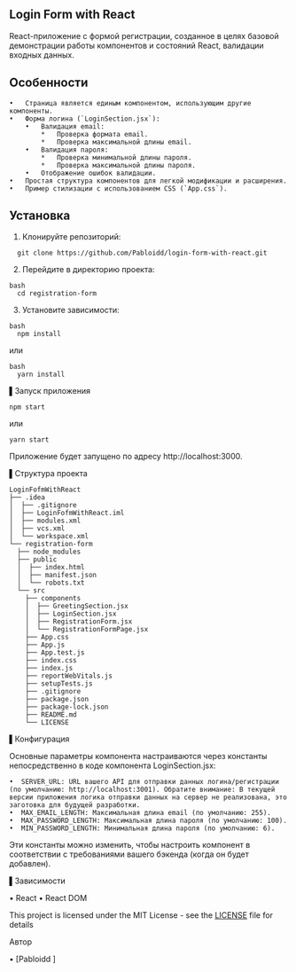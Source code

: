 ## Login Form with React

React-приложение с формой регистрации, созданное в целях базовой демонстрации работы компонентов и состояний React, валидации входных данных.

## Особенности
```
•   Страница является единым компонентом, использующим другие компоненты.
•   Форма логина (`LoginSection.jsx`):
    •   Валидация email:
        *   Проверка формата email.
        *   Проверка максимальной длины email.
    •   Валидация пароля:
        *   Проверка минимальной длины пароля.
        *   Проверка максимальной длины пароля.
    •   Отображение ошибок валидации.
•   Простая структура компонентов для легкой модификации и расширения.
•   Пример стилизации с использованием CSS (`App.css`).
```
## Установка

1.  Клонируйте репозиторий:
```
  git clone https://github.com/Pabloidd/login-form-with-react.git
```

2. Перейдите в директорию проекта:
```
bash
  cd registration-form
```

3. Установите зависимости:  
```
bash
  npm install
```
  или
```
bash
  yarn install
```

▌Запуск приложения


```
npm start
```
или
```
yarn start
```

Приложение будет запущено по адресу http://localhost:3000.

▌Структура проекта
```
LoginFofmWithReact
├── .idea
│  ├── .gitignore
│  ├── LoginFofmWithReact.iml
│  ├── modules.xml
│  ├── vcs.xml
│  └── workspace.xml
└── registration-form
  ├── node_modules
  ├── public
  │  ├── index.html
  │  ├── manifest.json
  │  └── robots.txt
  └── src
    ├── components
    │  ├── GreetingSection.jsx
    │  ├── LoginSection.jsx
    │  ├── RegistrationForm.jsx
    │  └── RegistrationFormPage.jsx
    ├── App.css
    ├── App.js
    ├── App.test.js
    ├── index.css
    ├── index.js
    ├── reportWebVitals.js
    ├── setupTests.js
    ├── .gitignore
    ├── package.json
    ├── package-lock.json
    ├── README.md
    └── LICENSE
```

▌Конфигурация

Основные параметры компонента настраиваются через константы непосредственно в коде компонента LoginSection.jsx:
```
•  SERVER_URL: URL вашего API для отправки данных логина/регистрации (по умолчанию: http://localhost:3001). Обратите внимание: В текущей версии приложения логика отправки данных на сервер не реализована, это заготовка для будущей разработки.
•  MAX_EMAIL_LENGTH: Максимальная длина email (по умолчанию: 255).
•  MAX_PASSWORD_LENGTH: Максимальная длина пароля (по умолчанию: 100).
•  MIN_PASSWORD_LENGTH: Минимальная длина пароля (по умолчанию: 6).
```
Эти константы можно изменить, чтобы настроить компонент в соответствии с требованиями вашего бэкенда (когда он будет добавлен).

▌Зависимости

•  React
•  React DOM

This project is licensed under the MIT License - see the [LICENSE](LICENSE) file for details

Автор

•  [Pabloidd  ]
